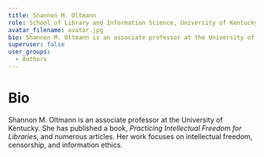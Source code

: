 ```yaml
---
title: Shannon M. Oltmann
role: School of Library and Information Science, University of Kentucky
avatar_filename: avatar.jpg
bio: Shannon M. Oltmann is an associate professor at the University of Kentucky. She has published a book, _Practicing Intellectual Freedom for Libraries_, and numerous articles. Her work focuses on intellectual freedom, censorship, and information ethics.
superuser: false
user_groups:
  - Authors
---
```

# Bio

Shannon M. Oltmann is an associate professor at the University of Kentucky. She has published a book, _Practicing Intellectual Freedom for Libraries_, and numerous articles. Her work focuses on intellectual freedom, censorship, and information ethics.
